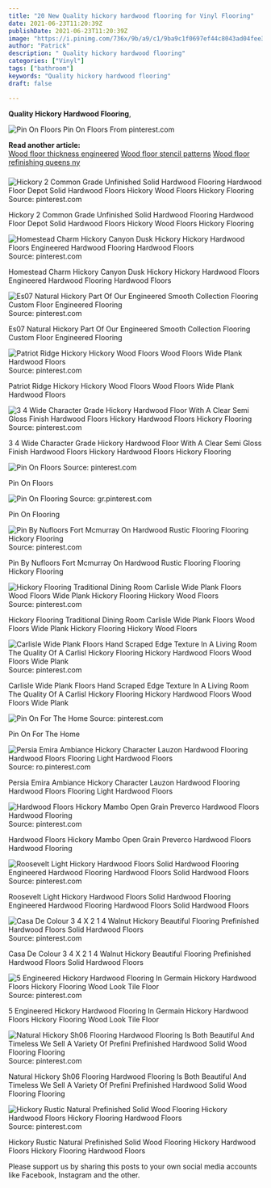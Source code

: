```yaml
---
title: "20 New Quality hickory hardwood flooring for Vinyl Flooring"
date: 2021-06-23T11:20:39Z
publishDate: 2021-06-23T11:20:39Z
image: "https://i.pinimg.com/736x/9b/a9/c1/9ba9c1f0697ef44c8043ad04fee362bc.jpg"
author: "Patrick"
description: " Quality hickory hardwood flooring"
categories: ["Vinyl"]
tags: ["bathroom"]
keywords: "Quality hickory hardwood flooring"
draft: false

---
```

<!-- Head tag Code -->
**Quality Hickory Hardwood Flooring**, 

![Pin On Floors](https://i.pinimg.com/originals/d7/34/57/d73457696a001691e68f1447194d3019.jpg "Pin On Floors")
Pin On Floors From pinterest.com

**Read another article:**  
[Wood floor thickness engineered](/wood-floor-thickness-engineered/)
[Wood floor stencil patterns](/wood-floor-stencil-patterns/)
[Wood floor refinishing queens ny](/wood-floor-refinishing-queens-ny/)




### 

 


![Hickory 2 Common Grade Unfinished Solid Hardwood Flooring Hardwood Floor Depot Solid Hardwood Floors Hickory Wood Floors Hickory Flooring](https://i.pinimg.com/736x/d3/6e/24/d36e247291c0187f9dfd0b553d9cc8b4.jpg "Hickory 2 Common Grade Unfinished Solid Hardwood Flooring Hardwood Floor Depot Solid Hardwood Floors Hickory Wood Floors Hickory Flooring")
Source: pinterest.com

Hickory 2 Common Grade Unfinished Solid Hardwood Flooring Hardwood Floor Depot Solid Hardwood Floors Hickory Wood Floors Hickory Flooring  

![Homestead Charm Hickory Canyon Dusk Hickory Hickory Hardwood Floors Engineered Hardwood Flooring Hardwood Floors](https://i.pinimg.com/474x/8c/ed/1e/8ced1ea680ac45a6fc0b9d95c4bf8b26.jpg "Homestead Charm Hickory Canyon Dusk Hickory Hickory Hardwood Floors Engineered Hardwood Flooring Hardwood Floors")
Source: pinterest.com

Homestead Charm Hickory Canyon Dusk Hickory Hickory Hardwood Floors Engineered Hardwood Flooring Hardwood Floors  

![Es07 Natural Hickory Part Of Our Engineered Smooth Collection Flooring Custom Floor Engineered Flooring](https://i.pinimg.com/736x/7d/26/75/7d2675561201e86c65ff9cd882894f3d--smooth.jpg "Es07 Natural Hickory Part Of Our Engineered Smooth Collection Flooring Custom Floor Engineered Flooring")
Source: pinterest.com

Es07 Natural Hickory Part Of Our Engineered Smooth Collection Flooring Custom Floor Engineered Flooring  

![Patriot Ridge Hickory Hickory Wood Floors Wood Floors Wide Plank Hardwood Floors](https://i.pinimg.com/originals/1e/0f/4b/1e0f4bcbd31db26a7c5087cfcbb04f25.jpg "Patriot Ridge Hickory Hickory Wood Floors Wood Floors Wide Plank Hardwood Floors")
Source: pinterest.com

Patriot Ridge Hickory Hickory Wood Floors Wood Floors Wide Plank Hardwood Floors  

![3 4 Wide Character Grade Hickory Hardwood Floor With A Clear Semi Gloss Finish Hardwood Floors Hickory Hardwood Floors Hickory Flooring](https://i.pinimg.com/originals/67/cd/52/67cd527d3d7f6a0c4642c7c21efe0f1e.jpg "3 4 Wide Character Grade Hickory Hardwood Floor With A Clear Semi Gloss Finish Hardwood Floors Hickory Hardwood Floors Hickory Flooring")
Source: pinterest.com

3 4 Wide Character Grade Hickory Hardwood Floor With A Clear Semi Gloss Finish Hardwood Floors Hickory Hardwood Floors Hickory Flooring  

![Pin On Floors](https://i.pinimg.com/originals/d7/34/57/d73457696a001691e68f1447194d3019.jpg "Pin On Floors")
Source: pinterest.com

Pin On Floors  

![Pin On Flooring](https://i.pinimg.com/originals/37/35/5d/37355d2745776cb01ffa1e0c57276342.jpg "Pin On Flooring")
Source: gr.pinterest.com

Pin On Flooring  

![Pin By Nufloors Fort Mcmurray On Hardwood Rustic Flooring Flooring Hickory Flooring](https://i.pinimg.com/originals/68/1e/7d/681e7d0828d15cab68f7d9877b0c5690.jpg "Pin By Nufloors Fort Mcmurray On Hardwood Rustic Flooring Flooring Hickory Flooring")
Source: pinterest.com

Pin By Nufloors Fort Mcmurray On Hardwood Rustic Flooring Flooring Hickory Flooring  

![Hickory Flooring Traditional Dining Room Carlisle Wide Plank Floors Wood Floors Wide Plank Hickory Flooring Hickory Wood Floors](https://i.pinimg.com/736x/09/75/1f/09751fbc94c804e5b2758b76263ddcd9.jpg "Hickory Flooring Traditional Dining Room Carlisle Wide Plank Floors Wood Floors Wide Plank Hickory Flooring Hickory Wood Floors")
Source: pinterest.com

Hickory Flooring Traditional Dining Room Carlisle Wide Plank Floors Wood Floors Wide Plank Hickory Flooring Hickory Wood Floors  

![Carlisle Wide Plank Floors Hand Scraped Edge Texture In A Living Room The Quality Of A Carlisl Hickory Flooring Hickory Hardwood Floors Wood Floors Wide Plank](https://i.pinimg.com/originals/ae/a3/02/aea3024e6d8deb983e93fc42606ee3e1.jpg "Carlisle Wide Plank Floors Hand Scraped Edge Texture In A Living Room The Quality Of A Carlisl Hickory Flooring Hickory Hardwood Floors Wood Floors Wide Plank")
Source: pinterest.com

Carlisle Wide Plank Floors Hand Scraped Edge Texture In A Living Room The Quality Of A Carlisl Hickory Flooring Hickory Hardwood Floors Wood Floors Wide Plank  

![Pin On For The Home](https://i.pinimg.com/originals/c4/7a/6a/c47a6abf0fd39e153785573a006b29d5.jpg "Pin On For The Home")
Source: pinterest.com

Pin On For The Home  

![Persia Emira Ambiance Hickory Character Lauzon Hardwood Flooring Hardwood Floors Flooring Light Hardwood Floors](https://i.pinimg.com/originals/eb/9d/3e/eb9d3ebcf277862e431aa86922b6b813.jpg "Persia Emira Ambiance Hickory Character Lauzon Hardwood Flooring Hardwood Floors Flooring Light Hardwood Floors")
Source: ro.pinterest.com

Persia Emira Ambiance Hickory Character Lauzon Hardwood Flooring Hardwood Floors Flooring Light Hardwood Floors  

![Hardwood Floors Hickory Mambo Open Grain Preverco Hardwood Floors Hardwood Flooring](https://i.pinimg.com/736x/d8/1f/a1/d81fa1b7b3072dd6731fa4594ec198c2.jpg "Hardwood Floors Hickory Mambo Open Grain Preverco Hardwood Floors Hardwood Flooring")
Source: pinterest.com

Hardwood Floors Hickory Mambo Open Grain Preverco Hardwood Floors Hardwood Flooring  

![Roosevelt Light Hickory Hardwood Floors Solid Hardwood Flooring Engineered Hardwood Flooring Hardwood Floors Solid Hardwood Floors](https://i.pinimg.com/originals/e0/de/9f/e0de9f9f5e014269ab8444c099a50618.jpg "Roosevelt Light Hickory Hardwood Floors Solid Hardwood Flooring Engineered Hardwood Flooring Hardwood Floors Solid Hardwood Floors")
Source: pinterest.com

Roosevelt Light Hickory Hardwood Floors Solid Hardwood Flooring Engineered Hardwood Flooring Hardwood Floors Solid Hardwood Floors  

![Casa De Colour 3 4 X 2 1 4 Walnut Hickory Beautiful Flooring Prefinished Hardwood Floors Solid Hardwood Floors](https://i.pinimg.com/originals/01/e5/e7/01e5e75f0e1f4684fcd130d2b8b90862.jpg "Casa De Colour 3 4 X 2 1 4 Walnut Hickory Beautiful Flooring Prefinished Hardwood Floors Solid Hardwood Floors")
Source: pinterest.com

Casa De Colour 3 4 X 2 1 4 Walnut Hickory Beautiful Flooring Prefinished Hardwood Floors Solid Hardwood Floors  

![5 Engineered Hickory Hardwood Flooring In Germain Hickory Hardwood Floors Hickory Flooring Wood Look Tile Floor](https://i.pinimg.com/originals/ba/c0/f0/bac0f0b4fbf88b97202942d1a4594c83.jpg "5 Engineered Hickory Hardwood Flooring In Germain Hickory Hardwood Floors Hickory Flooring Wood Look Tile Floor")
Source: pinterest.com

5 Engineered Hickory Hardwood Flooring In Germain Hickory Hardwood Floors Hickory Flooring Wood Look Tile Floor  

![Natural Hickory Sh06 Flooring Hardwood Flooring Is Both Beautiful And Timeless We Sell A Variety Of Prefini Prefinished Hardwood Solid Wood Flooring Flooring](https://i.pinimg.com/originals/62/5d/e2/625de25cb4ce6946aabcdd6e350986cf.jpg "Natural Hickory Sh06 Flooring Hardwood Flooring Is Both Beautiful And Timeless We Sell A Variety Of Prefini Prefinished Hardwood Solid Wood Flooring Flooring")
Source: pinterest.com

Natural Hickory Sh06 Flooring Hardwood Flooring Is Both Beautiful And Timeless We Sell A Variety Of Prefini Prefinished Hardwood Solid Wood Flooring Flooring  

![Hickory Rustic Natural Prefinished Solid Wood Flooring Hickory Hardwood Floors Hickory Flooring Hardwood Floors](https://i.pinimg.com/736x/9b/a9/c1/9ba9c1f0697ef44c8043ad04fee362bc.jpg "Hickory Rustic Natural Prefinished Solid Wood Flooring Hickory Hardwood Floors Hickory Flooring Hardwood Floors")
Source: pinterest.com

Hickory Rustic Natural Prefinished Solid Wood Flooring Hickory Hardwood Floors Hickory Flooring Hardwood Floors  

Please support us by sharing this posts to your own social media accounts like Facebook, Instagram and the other.

